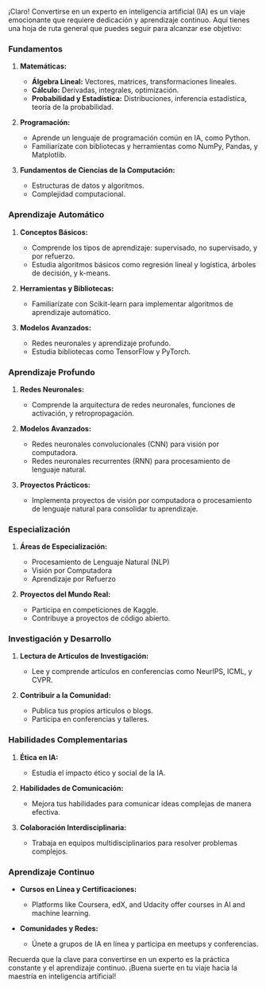 ¡Claro! Convertirse en un experto en inteligencia artificial (IA) es un viaje emocionante que requiere dedicación y aprendizaje continuo. Aquí tienes una hoja de ruta general que puedes seguir para alcanzar ese objetivo:

### Fundamentos

1. **Matemáticas:**
   - **Álgebra Lineal:** Vectores, matrices, transformaciones lineales.
   - **Cálculo:** Derivadas, integrales, optimización.
   - **Probabilidad y Estadística:** Distribuciones, inferencia estadística, teoría de la probabilidad.

2. **Programación:**
   - Aprende un lenguaje de programación común en IA, como Python.
   - Familiarízate con bibliotecas y herramientas como NumPy, Pandas, y Matplotlib.

3. **Fundamentos de Ciencias de la Computación:**
   - Estructuras de datos y algoritmos.
   - Complejidad computacional.

### Aprendizaje Automático

1. **Conceptos Básicos:**
   - Comprende los tipos de aprendizaje: supervisado, no supervisado, y por refuerzo.
   - Estudia algoritmos básicos como regresión lineal y logística, árboles de decisión, y k-means.

2. **Herramientas y Bibliotecas:**
   - Familiarízate con Scikit-learn para implementar algoritmos de aprendizaje automático.

3. **Modelos Avanzados:**
   - Redes neuronales y aprendizaje profundo.
   - Estudia bibliotecas como TensorFlow y PyTorch.

### Aprendizaje Profundo

1. **Redes Neuronales:**
   - Comprende la arquitectura de redes neuronales, funciones de activación, y retropropagación.

2. **Modelos Avanzados:**
   - Redes neuronales convolucionales (CNN) para visión por computadora.
   - Redes neuronales recurrentes (RNN) para procesamiento de lenguaje natural.

3. **Proyectos Prácticos:**
   - Implementa proyectos de visión por computadora o procesamiento de lenguaje natural para consolidar tu aprendizaje.

### Especialización

1. **Áreas de Especialización:**
   - Procesamiento de Lenguaje Natural (NLP)
   - Visión por Computadora
   - Aprendizaje por Refuerzo

2. **Proyectos del Mundo Real:**
   - Participa en competiciones de Kaggle.
   - Contribuye a proyectos de código abierto.

### Investigación y Desarrollo

1. **Lectura de Artículos de Investigación:**
   - Lee y comprende artículos en conferencias como NeurIPS, ICML, y CVPR.

2. **Contribuir a la Comunidad:**
   - Publica tus propios artículos o blogs.
   - Participa en conferencias y talleres.

### Habilidades Complementarias

1. **Ética en IA:**
   - Estudia el impacto ético y social de la IA.

2. **Habilidades de Comunicación:**
   - Mejora tus habilidades para comunicar ideas complejas de manera efectiva.

3. **Colaboración Interdisciplinaria:**
   - Trabaja en equipos multidisciplinarios para resolver problemas complejos.

### Aprendizaje Continuo

- **Cursos en Línea y Certificaciones:**
  - Platforms like Coursera, edX, and Udacity offer courses in AI and machine learning.
  
- **Comunidades y Redes:**
  - Únete a grupos de IA en línea y participa en meetups y conferencias.

Recuerda que la clave para convertirse en un experto es la práctica constante y el aprendizaje continuo. ¡Buena suerte en tu viaje hacia la maestría en inteligencia artificial!
